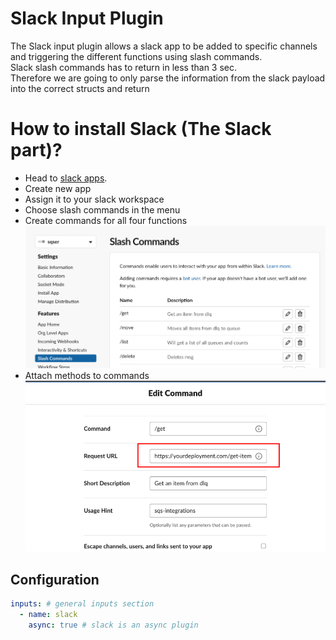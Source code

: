 # Slack Input Plugin

The Slack input plugin allows a slack app to be added to specific channels and triggering the different functions using
slash commands.<br>
Slack slash commands has to return in less than 3 sec.<br>
Therefore we are going to only parse the information from the slack payload into the correct structs and return

# How to install Slack (The Slack part)?

- Head to [slack apps](https://api.slack.com/apps).
- Create new app
- Assign it to your slack workspace
- Choose slash commands in the menu
- Create commands for all four functions ![img.png](../../../docs/images/slackCommands.png)
- Attach methods to commands ![img.png](../../../docs/images/slackMethods.png)

## Configuration

```yaml @sample.yaml
inputs: # general inputs section
  - name: slack 
    async: true # slack is an async plugin
```
